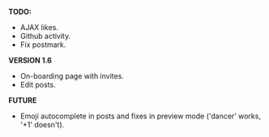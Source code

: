 __TODO:__
 * AJAX likes.
 * Github activity.
 * Fix postmark.

__VERSION 1.6__
 * On-boarding page with invites.
 * Edit posts.
 
__FUTURE__
 * Emoji autocomplete in posts and fixes in preview mode ('dancer' works, '+1' doesn't).
